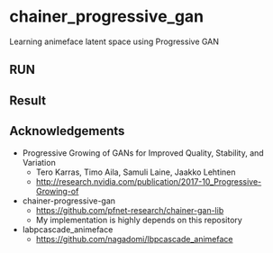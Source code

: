 # chainer_progressive_gan
Learning animeface latent space using Progressive GAN

## RUN

## Result

## Acknowledgements

* Progressive Growing of GANs for Improved Quality, Stability, and Variation
  * Tero Karras, Timo Aila, Samuli Laine, Jaakko Lehtinen
  * http://research.nvidia.com/publication/2017-10_Progressive-Growing-of
* chainer-progressive-gan
  * https://github.com/pfnet-research/chainer-gan-lib
  * My implementation is highly depends on this repository
* labpcascade_animeface
  * https://github.com/nagadomi/lbpcascade_animeface

